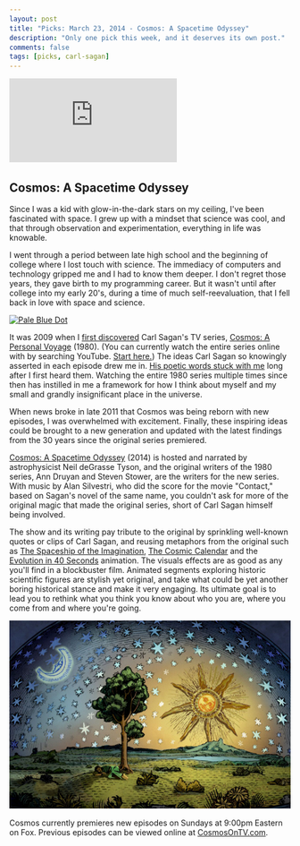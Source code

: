 ```yaml
---
layout: post
title: "Picks: March 23, 2014 - Cosmos: A Spacetime Odyssey"
description: "Only one pick this week, and it deserves its own post."
comments: false
tags: [picks, carl-sagan]
---
```


<div class="embed-container"><iframe title="Cosmos: A Spacetime Odyssey Official Trailer" src="https://www.youtube.com/embed/XFF2ECZ8m1A" frameborder="0" allowfullscreen></iframe></div>

## Cosmos: A Spacetime Odyssey

Since I was a kid with glow-in-the-dark stars on my ceiling, I've been fascinated with space. I grew up with a mindset that science was cool, and that through observation and experimentation, everything in life was knowable.

I went through a period between late high school and the beginning of college where I lost touch with science. The immediacy of computers and technology gripped me and I had to know them deeper. I don't regret those years, they gave birth to my programming career. But it wasn't until after college into my early 20's, during a time of much self-reevaluation, that I fell back in love with space and science.

<div class="image">
    <a href="/images/posts/pale_blue_dot.jpg"><img src="/images/posts/pale_blue_dot.jpg" title="Pale Blue Dot" width="420"></a>
</div>

It was 2009 when I [first discovered](http://www.youtube.com/watch?v=zSgiXGELjbc&list=PLWS2mFp_C6rPPIPDdjOqPIM3b-yxxcFmu) Carl Sagan's TV series, [Cosmos: A Personal Voyage](http://en.wikipedia.org/wiki/Cosmos:_A_Personal_Voyage) (1980). (You can currently watch the entire series online with by searching YouTube. [Start here.](http://www.youtube.com/watch?v=ClPShKs9Kr0)) The ideas Carl Sagan so knowingly asserted in each episode drew me in. [His poetic words stuck with me](http://johnkary.net/blog/thoughts-on-carl-sagans-pale-blue-dot/) long after I first heard them. Watching the entire 1980 series multiple times since then has instilled in me a framework for how I think about myself and my small and grandly insignificant place in the universe.

When news broke in late 2011 that Cosmos was being reborn with new episodes, I was overwhelmed with excitement. Finally, these inspiring ideas could be brought to a new generation and updated with the latest findings from the 30 years since the original series premiered.

[Cosmos: A Spacetime Odyssey](http://en.wikipedia.org/wiki/Cosmos:_A_Spacetime_Odyssey) (2014) is hosted and narrated by astrophysicist Neil deGrasse Tyson, and the original writers of the 1980 series, Ann Druyan and Steven Stower, are the writers for the new series. With music by Alan Silvestri, who did the score for the movie "Contact," based on Sagan's novel of the same name, you couldn't ask for more of the original magic that made the original series, short of Carl Sagan himself being involved.

The show and its writing pay tribute to the original by sprinkling well-known quotes or clips of Carl Sagan, and reusing metaphors from the original such as [The Spaceship of the Imagination](http://www.youtube.com/watch?v=uWmbZ1K6ID0), [The Cosmic Calendar](http://www.youtube.com/watch?v=Ln8UwPd1z20) and the [Evolution in 40 Seconds](http://www.youtube.com/watch?v=gZpsVSVRsZk#t=355) animation. The visuals effects are as good as any you'll find in a blockbuster film. Animated segments exploring historic scientific figures are stylish yet original, and take what could be yet another boring historical stance and make it very engaging. Its ultimate goal is to lead you to rethink what you think you know about who you are, where you come from and where you're going.

<div class="image">
    <a href="/images/posts/cosmos_animation.jpg"><img src="/images/posts/cosmos_animation.jpg" title="Animation still from Cosmos: A Spacetime Odyssey" width="614"></a>
</div>

Cosmos currently premieres new episodes on Sundays at 9:00pm Eastern on Fox. Previous episodes can be viewed online at [CosmosOnTV.com](http://www.cosmosontv.com/cosmosontv/full-episodes).
